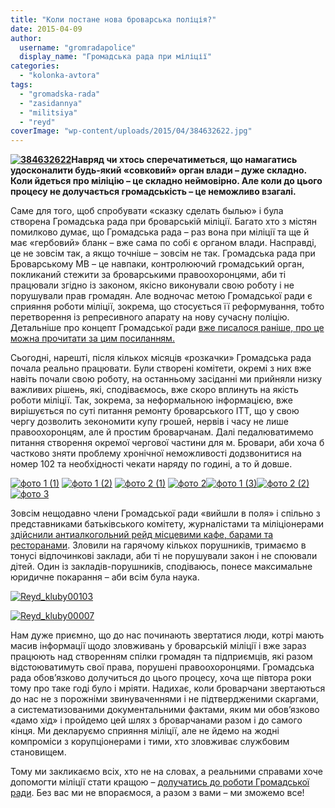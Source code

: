 ```yaml
---
title: "Коли постане нова броварська поліція?"
date: 2015-04-09
author: 
  username: "gromradapolice"
  display_name: "Громадська рада при міліції"
categories: 
  - "kolonka-avtora"
tags: 
  - "gromadska-rada"
  - "zasidannya"
  - "militsiya"
  - "reyd"
coverImage: "wp-content/uploads/2015/04/384632622.jpg"
---
```


**[![384632622](https://mpz.brovary.org/wp-content/uploads/2015/04/384632622.jpg)](https://mpz.brovary.org/wp-content/uploads/2015/04/384632622.jpg)Навряд чи хтось сперечатиметься, що намагатись удосконалити будь-який «совковий» орган влади – дуже складно. Коли йдеться про міліцію – це складно неймовірно. Але коли до цього процесу не долучається громадськість – це неможливо взагалі.**

Саме для того, щоб спробувати «сказку сделать былью» і була створена Громадська рада при броварській міліції. Багато хто з містян помилково думає, що Громадська рада – раз вона при міліції та ще й має «гербовий» бланк – вже сама по собі є органом влади. Насправді, це не зовсім так, а якщо точніше – зовсім не так. Громадська рада при Броварському МВ – це навпаки, контролюючий громадський орган, покликаний стежити за броварськими правоохоронцями, аби ті працювали згідно із законом, якісно виконували свою роботу і не порушували прав громадян. Але водночас метою Громадської ради є сприяння роботи міліції, зокрема, що стосується її реформування, тобто перетворення із репресивного апарату на нову сучасну поліцію. Детальніше про концепт Громадської ради [вже писалося раніше, про це можна прочитати за цим посиланням.](https://mpz.brovary.org/nova-gromadska-rada-zaradi-novoyi-militsiyi/)

Сьогодні, нарешті, після кількох місяців «розкачки» Громадська рада почала реально працювати. Були створені комітети, окремі з них вже навіть почали свою роботу, на останньому засіданні ми прийняли низку важливих рішень, які, сподіваємось, вже скоро вплинуть на якість роботи міліції. Так, зокрема, за неформальною інформацією, вже вирішується по суті питання ремонту броварського ІТТ, що у свою чергу дозволить зекономити купу грошей, нервів і часу не лише правоохоронцям, але й простим броварчанам. Далі педалюватимемо питання створення окремої чергової частини для м. Бровари, аби хоча б частково зняти проблему хронічної неможливості додзвонитися на номер 102 та необхідності чекати наряду по годині, а то й довше.

[![фото 1 (1)](https://mpz.brovary.org/wp-content/uploads/2015/04/foto-1-1.jpg)](https://mpz.brovary.org/wp-content/uploads/2015/04/foto-1-1.jpg) [![фото 1 (2)](https://mpz.brovary.org/wp-content/uploads/2015/04/foto-1-2.jpg)](https://mpz.brovary.org/wp-content/uploads/2015/04/foto-1-2.jpg) [![фото 2 (1)](https://mpz.brovary.org/wp-content/uploads/2015/04/foto-2-1.jpg)](https://mpz.brovary.org/wp-content/uploads/2015/04/foto-2-1.jpg) [![фото 2](https://mpz.brovary.org/wp-content/uploads/2015/04/foto-2.jpg)](https://mpz.brovary.org/wp-content/uploads/2015/04/foto-2.jpg)[![фото 1 (3)](https://mpz.brovary.org/wp-content/uploads/2015/04/foto-1-3.jpg)](https://mpz.brovary.org/wp-content/uploads/2015/04/foto-1-3.jpg)[![фото 2 (2)](https://mpz.brovary.org/wp-content/uploads/2015/04/foto-2-2.jpg)](https://mpz.brovary.org/wp-content/uploads/2015/04/foto-2-2.jpg)[![фото 3](https://mpz.brovary.org/wp-content/uploads/2015/04/foto-3.jpg)](https://mpz.brovary.org/wp-content/uploads/2015/04/foto-3.jpg)

Зовсім нещодавно члени Громадської ради «вийшли в поля» і спільно з представниками батьківського комітету, журналістами та міліціонерами [здійснили антиалкогольний рейд місцевими кафе, барами та ресторанами](https://mpz.brovary.org/hto-prodaye-alkogol-nepovnolitnim-aktivisti-proveli-reyd-po-zakladah-harchuvannya-u-brovarah/). Зловили на гарячому кількох порушників, тримаємо в тонусі відпочинкові заклади, аби ті не порушували закон і не споювали дітей. Один із закладів-порушників, сподіваюсь, понесе максимальне юридичне покарання – аби всім була наука.

[![Reyd_kluby00103](https://mpz.brovary.org/wp-content/uploads/2015/04/Reyd_kluby001031.jpg)](https://mpz.brovary.org/wp-content/uploads/2015/04/Reyd_kluby001031.jpg)

[![Reyd_kluby00007](https://mpz.brovary.org/wp-content/uploads/2015/04/Reyd_kluby000071.jpg)](https://mpz.brovary.org/wp-content/uploads/2015/04/Reyd_kluby000071.jpg)

Нам дуже приємно, що до нас починають звертатися люди, котрі мають масив інформації щодо зловживань у броварській міліції і вже зараз працюють над створенням спілки громадян та підприємців, які разом відстоюватимуть свої права, порушені правоохоронцями. Громадська рада обов’язково долучиться до цього процесу, хоча ще півтора роки тому про таке годі було і мріяти. Надихає, коли броварчани звертаються до нас не з порожніми звинуваченнями і не підтвердженими скаргами, а систематизованими документальними фактами, яким ми обов’язково «дамо хід» і пройдемо цей шлях з броварчанами разом і до самого кінця. Ми декларуємо сприяння міліції, але не йдемо на жодні компроміси з корупціонерами і тими, хто зловживає службовим становищем.

Тому ми закликаємо всіх, хто не на словах, а реальними справами хоче допомогти міліції стати кращою – [долучатись до роботи Громадської ради](https://www.facebook.com/radabropolice). Без вас ми не впораємося, а разом з вами – ми зможемо все!

